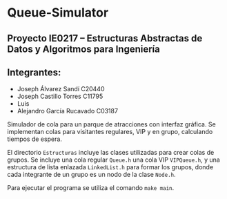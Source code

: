 # Queue-Simulator

## Proyecto IE0217 – Estructuras Abstractas de Datos y Algoritmos para Ingeniería

## Integrantes:

- Joseph Álvarez Sandí C20440
- Joseph Castillo Torres C11795
- Luis 
- Alejandro García Rucavado C03187


Simulador de cola para un parque de atracciones con interfaz gráfica. Se implementan colas para visitantes regulares, VIP y en grupo, calculando tiempos de espera.

El directorio `Estructuras` incluye las clases utilizadas para crear colas de grupos. Se incluye una cola regular `Queue.h` una cola VIP `VIPQueue.h`, y una estructura de lista enlazada `LinkedList.h` para formar los grupos, donde cada integrante de un grupo es un nodo de la clase  `Node.h`.

Para ejecutar el programa se utiliza el comando  `make main`.

